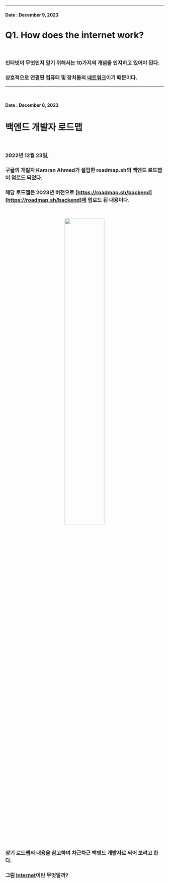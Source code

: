 <!-- 작업일자 -->
<!-- 제목 -->
<!-- 내용 -->

---

<!-- 작업일자 -->
#### Date : December 9, 2023

<!-- 제목 -->
Q1. How does the internet work?
===
<br/>

<!-- 내용 -->
### 인터넷이 무엇인지 알기 위해서는 10가지의 개념을 인지하고 있어야 된다.
### 상호적으로 연결된 컴퓨터 및 장치들의 [네트워크]()이기 때문이다.

***
<br/>

<!-- 작업일자 -->
#### Date : December 8, 2023

<!-- 제목 -->
백엔드 개발자 로드맵
===
<br/>

<!-- 내용 -->
### 2022년 12월 23일,
### 구글의 개발자 Kamran Ahmed가 설립한 roadmap.sh의 백엔드 로드맵이 업로드 되었다.
### 해당 로드맵은 2023년 버전으로 [https://roadmap.sh/backend](https://roadmap.sh/backend)에 업로드 된 내용이다.
<br/>

<p align = "center"><img src = "https://github.com/Kim-src/Kimsrc/assets/150884526/950b4ac0-eb19-4ce5-9a22-47e978254f94" width = "50%px"></p>
<br/>

### 상기 로드맵의 내용을 참고하여 차근차근 백엔드 개발자로 되어 보려고 한다.
### 그럼 [Internet]()이란 무엇일까?



